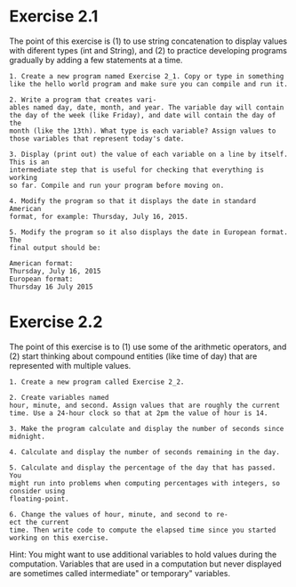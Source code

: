 # Exercise 2.1

The point of this exercise is (1) to use string concatenation
to display values with diferent types (int and String), and (2) to practice
developing programs gradually by adding a few statements at a time.

	1. Create a new program named Exercise 2_1. Copy or type in something
	like the hello world program and make sure you can compile and run it.

	2. Write a program that creates vari-
	ables named day, date, month, and year. The variable day will contain
	the day of the week (like Friday), and date will contain the day of the
	month (like the 13th). What type is each variable? Assign values to
	those variables that represent today's date.

	3. Display (print out) the value of each variable on a line by itself. This is an
	intermediate step that is useful for checking that everything is working
	so far. Compile and run your program before moving on.

	4. Modify the program so that it displays the date in standard American
	format, for example: Thursday, July 16, 2015.

	5. Modify the program so it also displays the date in European format. The
	final output should be:

	American format:
	Thursday, July 16, 2015
	European format:
	Thursday 16 July 2015
 
 # Exercise 2.2
 
 The point of this exercise is to (1) use some of the arithmetic
operators, and (2) start thinking about compound entities (like time of day)
that are represented with multiple values.

	1. Create a new program called Exercise 2_2.

	2. Create variables named
	hour, minute, and second. Assign values that are roughly the current
	time. Use a 24-hour clock so that at 2pm the value of hour is 14.

	3. Make the program calculate and display the number of seconds since
	midnight.

	4. Calculate and display the number of seconds remaining in the day.

	5. Calculate and display the percentage of the day that has passed. You
	might run into problems when computing percentages with integers, so
	consider using 
	floating-point.

	6. Change the values of hour, minute, and second to re-
	ect the current
	time. Then write code to compute the elapsed time since you started
	working on this exercise.

Hint: You might want to use additional variables to hold values during the
computation. Variables that are used in a computation but never displayed
are sometimes called intermediate" or temporary" variables.
